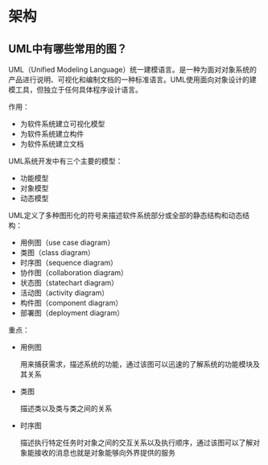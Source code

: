 # 架构

## UML中有哪些常用的图？

UML（Unified Modeling Language）统一建模语言。是一种为面对对象系统的产品进行说明、可视化和编制文档的一种标准语言。UML使用面向对象设计的建模工具，但独立于任何具体程序设计语言。

作用：

- 为软件系统建立可视化模型
- 为软件系统建立构件
- 为软件系统建立文档

UML系统开发中有三个主要的模型：

- 功能模型
- 对象模型
- 动态模型

UML定义了多种图形化的符号来描述软件系统部分或全部的静态结构和动态结构：

- 用例图（use case diagram）
- 类图（class diagram）
- 时序图（sequence diagram）
- 协作图（collaboration diagram）
- 状态图（statechart diagram）  
- 活动图（activity diagram）
- 构件图（component diagram）
- 部署图（deployment diagram）

重点：

- 用例图

  用来捕获需求，描述系统的功能，通过该图可以迅速的了解系统的功能模块及其关系

- 类图

  描述类以及类与类之间的关系

- 时序图

  描述执行特定任务时对象之间的交互关系以及执行顺序，通过该图可以了解对象能接收的消息也就是对象能够向外界提供的服务